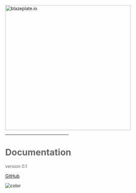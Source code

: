 <img src="https://raw.githubusercontent.com/blazeplate/blazeplate/master/img/logo.png" width="400px" alt="blazeplate.io">

<hr style='width:40%; border-color:#666;'>
<h1 style="color: #666">Documentation</h1>
<p style="color: #666">version 0.1</p>

[GitHub](https://github.com/blazeplate/blazeplate.github.io/)
<!-- [Get Started](#docsify) -->

<!-- background color -->
![color](#ffffff)
